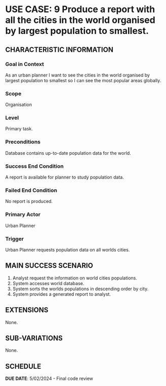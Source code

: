 # USE CASE: 9 Produce a report with all the cities in the world organised by largest population to smallest.

## CHARACTERISTIC INFORMATION

### Goal in Context

As an urban planner I want to see the cities in the world organised by largest population to smallest so I can see the most popular areas globally.

### Scope

Organisation

### Level

Primary task.

### Preconditions

Database contains up-to-date population data for the world.

### Success End Condition

A report is available for planner to study population data.

### Failed End Condition

No report is produced.

### Primary Actor

Urban Planner

### Trigger

Urban Planner requests population data on all worlds cities.

## MAIN SUCCESS SCENARIO

1. Analyst request the information on world cities populations.
2. System accesses world database.
3. System sorts the worlds populations in descending order by city.
4. System provides a generated report to analyst.

## EXTENSIONS

None.

## SUB-VARIATIONS

None.

## SCHEDULE

**DUE DATE**: 5/02/2024 - Final code review
